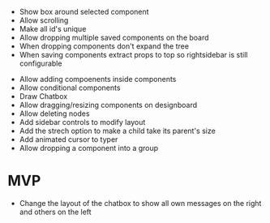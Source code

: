 - Show box around selected component
- Allow scrolling
- Make all id's unique
- Allow dropping multiple saved components on the board
- When dropping components don't expand the tree
- When saving components extract props to top so rightsidebar is still configurable
+ Allow adding compoenents inside components
+ Allow conditional components
+ Draw Chatbox
+ Allow dragging/resizing components on designboard 
+ Allow deleting nodes
+ Add sidebar controls to modify layout
+ Add the strech option to make a child take its parent's size
+ Add animated cursor to typer
+ Allow dropping a component into a group

MVP
===
+ Change the layout of the chatbox to show all own messages on the right and others on the left